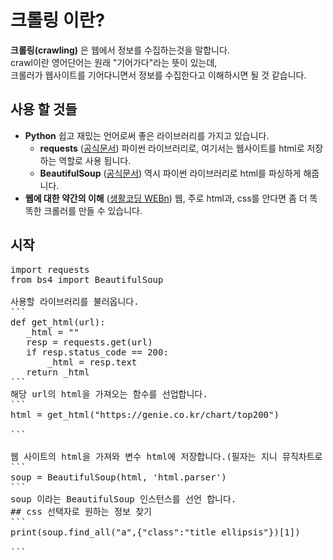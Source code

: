 # 크롤링 이란?
**크롤링(crawling)** 은 웹에서 정보를 수집하는것을 말합니다.  
crawl이란 영어단어는 원래 "기어가다"라는 뜻이 있는데,     
크롤러가 웹사이트를 기어다니면서 정보를 수집한다고 이해하시면 될 것 같습니다.
##  사용 할 것들
- **Python** 쉽고 재밌는 언어로써 좋은 라이브러리를 가지고 있습니다.  
  - **requests** ([공식문서](https://2.python-requests.org/en/master/api/)) 파이썬 라이브러리로, 여기서는 웹사이트를 html로 저장하는 역할로 사용 됩니다.  
  - **BeautifulSoup** ([공식문서](https://beautiful-soup-4.readthedocs.io/en/latest/)) 역시 파이썬 라이브러리로 html를 파싱하게 해줍니다.  
- **웹에 대한 약간의 이해** ([생활코딩 WEBn](https://opentutorials.org/course/3083)) 웹, 주로 html과, css를 안다면 좀 더 똑똑한 크롤러를 만들 수 있습니다.  
## 시작
<pre>
import requests
from bs4 import BeautifulSoup
</code>
사용할 라이브러리를 불러옵니다.
```
def get_html(url):
   _html = ""
   resp = requests.get(url)
   if resp.status_code == 200:
       _html = resp.text
   return _html
```
해당 url의 html을 가져오는 함수를 선업합니다.  
```
html = get_html("https://genie.co.kr/chart/top200")

```

웹 사이트의 html을 가져와 변수 html에 저장합니다.(필자는 지니 뮤직차트로 진행 했습니다.)  
```
soup = BeautifulSoup(html, 'html.parser')
```
soup 이라는 BeautifulSoup 인스턴스를 선언 합니다.
## css 선택자로 원하는 정보 찾기
```
print(soup.find_all("a",{"class":"title ellipsis"})[1])

```
